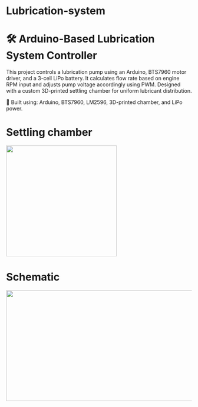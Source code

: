 # Lubrication-system
# 🛠️ Arduino-Based Lubrication System Controller

This project controls a lubrication pump using an Arduino, BTS7960 motor driver, and a 3-cell LiPo battery. It calculates flow rate based on engine RPM input and adjusts pump voltage accordingly using PWM. Designed with a custom 3D-printed settling chamber for uniform lubricant distribution.

🔧 Built using: Arduino, BTS7960, LM2596, 3D-printed chamber, and LiPo power.

# Settling chamber
<img src="https://github.com/user-attachments/assets/e3175f52-a99e-4984-964c-1030fc6e960f" width="300" height="300"/>
<br>

# Schematic
<img src="https://github.com/user-attachments/assets/6721b8e3-0c83-4a43-94a5-fd1ed7b9be24" width="1000" height="300"/>
